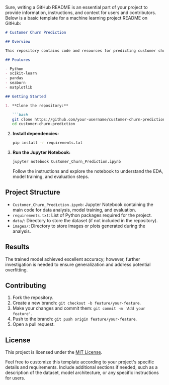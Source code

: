 Sure, writing a GitHub README is an essential part of your project to provide information, instructions, and context for users and contributors. Below is a basic template for a machine learning project README on GitHub:

```markdown
# Customer Churn Prediction

## Overview

This repository contains code and resources for predicting customer churn in a business context. The project utilizes a RandomForestClassifier to predict whether a customer is likely to churn based on various features.

## Features

- Python
- scikit-learn
- pandas
- seaborn
- matplotlib

## Getting Started

1. **Clone the repository:**

   ```bash
   git clone https://github.com/your-username/customer-churn-prediction.git
   cd customer-churn-prediction
   ```

2. **Install dependencies:**

   ```bash
   pip install -r requirements.txt
   ```

3. **Run the Jupyter Notebook:**

   ```bash
   jupyter notebook Customer_Churn_Prediction.ipynb
   ```

   Follow the instructions and explore the notebook to understand the EDA, model training, and evaluation steps.

## Project Structure

- `Customer_Churn_Prediction.ipynb`: Jupyter Notebook containing the main code for data analysis, model training, and evaluation.
- `requirements.txt`: List of Python packages required for the project.
- `data/`: Directory to store the dataset (if not included in the repository).
- `images/`: Directory to store images or plots generated during the analysis.

## Results

The trained model achieved excellent accuracy; however, further investigation is needed to ensure generalization and address potential overfitting.

## Contributing

1. Fork the repository.
2. Create a new branch: `git checkout -b feature/your-feature`.
3. Make your changes and commit them: `git commit -m 'Add your feature'`.
4. Push to the branch: `git push origin feature/your-feature`.
5. Open a pull request.

## License

This project is licensed under the [MIT License](LICENSE).


Feel free to customize this template according to your project's specific details and requirements. Include additional sections if needed, such as a description of the dataset, model architecture, or any specific instructions for users.
